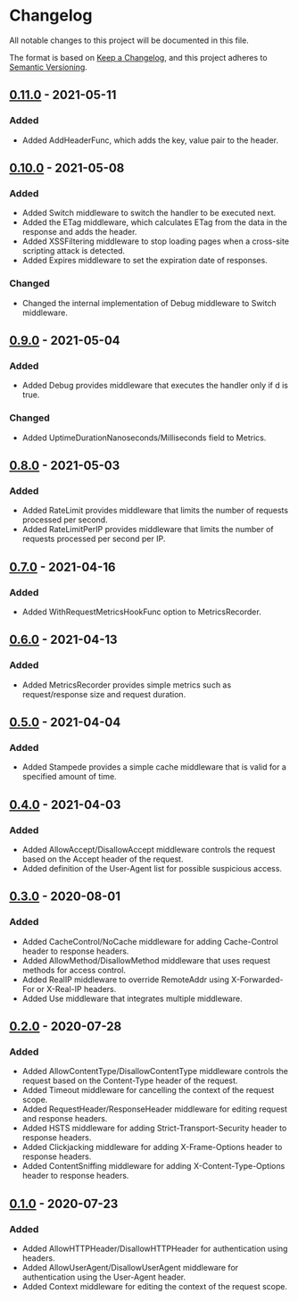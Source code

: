 # Changelog

All notable changes to this project will be documented in this file.

The format is based on [Keep a Changelog](https://keepachangelog.com/en/1.0.0/),
and this project adheres to [Semantic Versioning](https://semver.org/spec/v2.0.0.html).

## [0.11.0](../../releases/tag/v0.11.0) - 2021-05-11

### Added

- Added AddHeaderFunc, which adds the key, value pair to the header.


## [0.10.0](../../releases/tag/v0.10.0) - 2021-05-08

### Added

- Added Switch middleware to switch the handler to be executed next.
- Added the ETag middleware, which calculates ETag from the data in the response and adds the header.
- Added XSSFiltering middleware to stop loading pages when a cross-site scripting attack is detected.
- Added Expires middleware to set the expiration date of responses.

### Changed

- Changed the internal implementation of Debug middleware to Switch middleware.


## [0.9.0](../../releases/tag/v0.9.0) - 2021-05-04

### Added

- Added Debug provides middleware that executes the handler only if d is true.

### Changed

- Added UptimeDurationNanoseconds/Milliseconds field to Metrics.


## [0.8.0](../../releases/tag/v0.8.0) - 2021-05-03

### Added

- Added RateLimit provides middleware that limits the number of requests processed per second.
- Added RateLimitPerIP provides middleware that limits the number of requests processed per second per IP.


## [0.7.0](../../releases/tag/v0.7.0) - 2021-04-16

### Added

- Added WithRequestMetricsHookFunc option to MetricsRecorder.


## [0.6.0](../../releases/tag/v0.6.0) - 2021-04-13

### Added

- Added MetricsRecorder provides simple metrics such as request/response size and request duration.


## [0.5.0](../../releases/tag/v0.5.0) - 2021-04-04

### Added

- Added Stampede provides a simple cache middleware that is valid for a specified amount of time.


## [0.4.0](../../releases/tag/v0.4.0) - 2021-04-03

### Added

- Added AllowAccept/DisallowAccept middleware controls the request based on the Accept header of the request.
- Added definition of the User-Agent list for possible suspicious access.


## [0.3.0](../../releases/tag/v0.3.0) - 2020-08-01

### Added

- Added CacheControl/NoCache middleware for adding Cache-Control header to response headers.
- Added AllowMethod/DisallowMethod middleware that uses request methods for access control.
- Added RealIP middleware to override RemoteAddr using X-Forwarded-For or X-Real-IP headers.
- Added Use middleware that integrates multiple middleware.

## [0.2.0](../../releases/tag/v0.2.0) - 2020-07-28

### Added

- Added AllowContentType/DisallowContentType middleware controls the request based on the Content-Type header of the request.
- Added Timeout middleware for cancelling the context of the request scope.
- Added RequestHeader/ResponseHeader middleware for editing request and response headers.
- Added HSTS middleware for adding Strict-Transport-Security header to response headers.
- Added Clickjacking middleware for adding X-Frame-Options header to response headers.
- Added ContentSniffing middleware for adding X-Content-Type-Options header to response headers.

## [0.1.0](../../releases/tag/v0.1.0) - 2020-07-23

### Added

- Added AllowHTTPHeader/DisallowHTTPHeader for authentication using headers.
- Added AllowUserAgent/DisallowUserAgent middleware for authentication using the User-Agent header.
- Added Context middleware for editing the context of the request scope.
